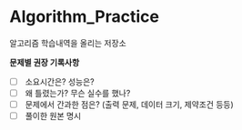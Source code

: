 # Algorithm_Practice

알고리즘 학습내역을 올리는 저장소



**문제별 권장 기록사항**

- [ ]  소요시간은? 성능은?
- [ ]  왜 틀렸는가? 무슨 실수를 했나?
- [ ]  문제에서 간과한 점은? (출력 문제, 데이터 크기, 제약조건 등등)
- [ ]  풀이한 원본 명시

